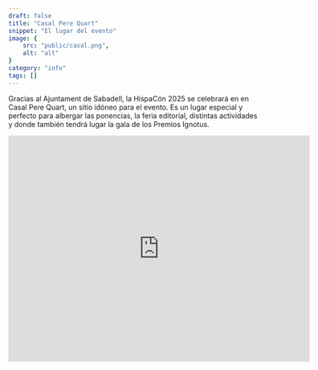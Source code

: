 ```yaml
---
draft: false
title: "Casal Pere Quart"
snippet: "El lugar del evento"
image: {
    src: "public/casal.png",
    alt: "alt"
}
category: "info"
tags: []
---
```


Gracias al Ajuntament de Sabadell, la HispaCón 2025 se celebrará en en Casal Pere Quart, un sitio idóneo para el evento. Es un lugar especial y perfecto para albergar las ponencias, la feria editorial, distintas actividades y donde también tendrá lugar la gala de los Premios Ignotus.


<iframe src="https://www.google.com/maps/embed?pb=!1m18!1m12!1m3!1d1493.0799355317129!2d2.110473086842085!3d41.5441356!2m3!1f0!2f0!3f0!3m2!1i1024!2i768!4f13.1!3m3!1m2!1s0x12a49500d7afea31%3A0x4080395b506b7333!2sCasal%20Pere%20Quart!5e0!3m2!1ses!2ses!4v1747079895720!5m2!1ses!2ses" width="600" height="450" style="border:0;" allowfullscreen="" loading="lazy" referrerpolicy="no-referrer-when-downgrade"></iframe>